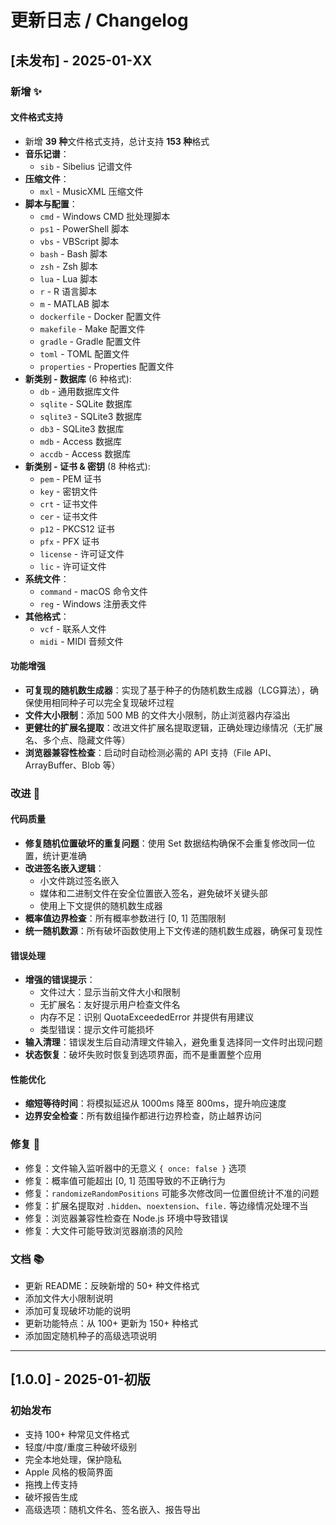# 更新日志 / Changelog

## [未发布] - 2025-01-XX

### 新增 ✨

#### 文件格式支持
- 新增 **39 种**文件格式支持，总计支持 **153 种**格式
- **音乐记谱**：
  - `sib` - Sibelius 记谱文件
- **压缩文件**：
  - `mxl` - MusicXML 压缩文件
- **脚本与配置**：
  - `cmd` - Windows CMD 批处理脚本
  - `ps1` - PowerShell 脚本
  - `vbs` - VBScript 脚本
  - `bash` - Bash 脚本
  - `zsh` - Zsh 脚本
  - `lua` - Lua 脚本
  - `r` - R 语言脚本
  - `m` - MATLAB 脚本
  - `dockerfile` - Docker 配置文件
  - `makefile` - Make 配置文件
  - `gradle` - Gradle 配置文件
  - `toml` - TOML 配置文件
  - `properties` - Properties 配置文件
- **新类别 - 数据库** (6 种格式):
  - `db` - 通用数据库文件
  - `sqlite` - SQLite 数据库
  - `sqlite3` - SQLite3 数据库
  - `db3` - SQLite3 数据库
  - `mdb` - Access 数据库
  - `accdb` - Access 数据库
- **新类别 - 证书 & 密钥** (8 种格式):
  - `pem` - PEM 证书
  - `key` - 密钥文件
  - `crt` - 证书文件
  - `cer` - 证书文件
  - `p12` - PKCS12 证书
  - `pfx` - PFX 证书
  - `license` - 许可证文件
  - `lic` - 许可证文件
- **系统文件**：
  - `command` - macOS 命令文件
  - `reg` - Windows 注册表文件
- **其他格式**：
  - `vcf` - 联系人文件
  - `midi` - MIDI 音频文件

#### 功能增强
- **可复现的随机数生成器**：实现了基于种子的伪随机数生成器（LCG算法），确保使用相同种子可以完全复现破坏过程
- **文件大小限制**：添加 500 MB 的文件大小限制，防止浏览器内存溢出
- **更健壮的扩展名提取**：改进文件扩展名提取逻辑，正确处理边缘情况（无扩展名、多个点、隐藏文件等）
- **浏览器兼容性检查**：启动时自动检测必需的 API 支持（File API、ArrayBuffer、Blob 等）

### 改进 🔧

#### 代码质量
- **修复随机位置破坏的重复问题**：使用 Set 数据结构确保不会重复修改同一位置，统计更准确
- **改进签名嵌入逻辑**：
  - 小文件跳过签名嵌入
  - 媒体和二进制文件在安全位置嵌入签名，避免破坏关键头部
  - 使用上下文提供的随机数生成器
- **概率值边界检查**：所有概率参数进行 [0, 1] 范围限制
- **统一随机数源**：所有破坏函数使用上下文传递的随机数生成器，确保可复现性

#### 错误处理
- **增强的错误提示**：
  - 文件过大：显示当前文件大小和限制
  - 无扩展名：友好提示用户检查文件名
  - 内存不足：识别 QuotaExceededError 并提供有用建议
  - 类型错误：提示文件可能损坏
- **输入清理**：错误发生后自动清理文件输入，避免重复选择同一文件时出现问题
- **状态恢复**：破坏失败时恢复到选项界面，而不是重置整个应用

#### 性能优化
- **缩短等待时间**：将模拟延迟从 1000ms 降至 800ms，提升响应速度
- **边界安全检查**：所有数组操作都进行边界检查，防止越界访问

### 修复 🐛

- 修复：文件输入监听器中的无意义 `{ once: false }` 选项
- 修复：概率值可能超出 [0, 1] 范围导致的不正确行为
- 修复：`randomizeRandomPositions` 可能多次修改同一位置但统计不准的问题
- 修复：扩展名提取对 `.hidden`、`noextension`、`file.` 等边缘情况处理不当
- 修复：浏览器兼容性检查在 Node.js 环境中导致错误
- 修复：大文件可能导致浏览器崩溃的风险

### 文档 📚

- 更新 README：反映新增的 50+ 种文件格式
- 添加文件大小限制说明
- 添加可复现破坏功能的说明
- 更新功能特点：从 100+ 更新为 150+ 种格式
- 添加固定随机种子的高级选项说明

---

## [1.0.0] - 2025-01-初版

### 初始发布
- 支持 100+ 种常见文件格式
- 轻度/中度/重度三种破坏级别
- 完全本地处理，保护隐私
- Apple 风格的极简界面
- 拖拽上传支持
- 破坏报告生成
- 高级选项：随机文件名、签名嵌入、报告导出
